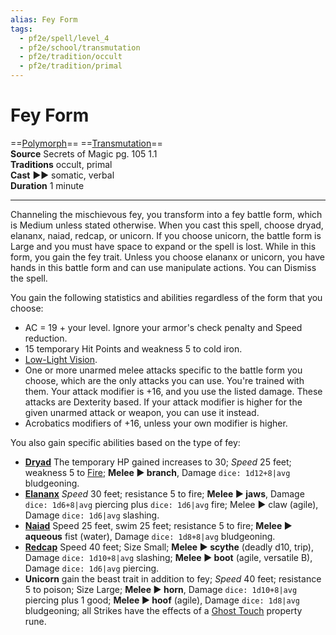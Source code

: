 ```yaml
---
alias: Fey Form
tags:
  - pf2e/spell/level_4
  - pf2e/school/transmutation
  - pf2e/tradition/occult
  - pf2e/tradition/primal
---
```


# Fey Form

==[Polymorph](../../../Traits/Polymorph.md)== ==[Transmutation](../../../Traits/Transmutation.md)==  
__Source__ Secrets of Magic pg. 105 1.1  
**Traditions** occult, primal  
**Cast** ►► somatic, verbal  
**Duration** 1 minute

---

Channeling the mischievous fey, you transform into a fey battle form, which is Medium unless stated otherwise. When you cast this spell, choose dryad, elananx, naiad, redcap, or unicorn. If you choose unicorn, the battle form is Large and you must have space to expand or the spell is lost. While in this form, you gain the fey trait. Unless you choose elananx or unicorn, you have hands in this battle form and can use manipulate actions. You can Dismiss the spell.

You gain the following statistics and abilities regardless of the form that you choose:

- AC = 19 + your level. Ignore your armor's check penalty and Speed reduction.
- 15 temporary Hit Points and weakness 5 to cold iron.
- [Low-Light Vision](../../../Bestiary/Abilities/Low-Light%20Vision.md).
- One or more unarmed melee attacks specific to the battle form you choose, which are the only attacks you can use. You're trained with them. Your attack modifier is +16, and you use the listed damage. These attacks are Dexterity based. If your attack modifier is higher for the given unarmed attack or weapon, you can use it instead.
- Acrobatics modifiers of +16, unless your own modifier is higher.

You also gain specific abilities based on the type of fey:

- **[Dryad](Dryad)** The temporary HP gained increases to 30; _Speed_ 25 feet; weakness 5 to [Fire](../../../Traits/Fire.md); **Melee ► branch**, Damage `dice: 1d12+8|avg` bludgeoning.
- **[Elananx](Elananx)** _Speed_ 30 feet; resistance 5 to fire; **Melee ► jaws**, Damage `dice: 1d6+8|avg` piercing plus `dice: 1d6|avg` fire; Melee ► claw (agile), Damage `dice: 1d6|avg` slashing.
- **[Naiad](Naiad)** Speed 25 feet, swim 25 feet; resistance 5 to fire; **Melee ► aqueous** fist (water), Damage `dice: 1d8+8|avg` bludgeoning.
- **[Redcap](Redcap)** Speed 40 feet; Size Small; **Melee ► scythe** (deadly d10, trip), Damage `dice: 1d10+8|avg` slashing; **Melee ► boot** (agile, versatile B), Damage `dice: 1d6|avg` piercing.
- **Unicorn** gain the beast trait in addition to fey; _Speed_ 40 feet; resistance 5 to poison; Size Large; **Melee ► horn**, Damage `dice: 1d10+8|avg` piercing plus 1 good; **Melee ► hoof** (agile), Damage `dice: 1d8|avg` bludgeoning; all Strikes have the effects of a [Ghost Touch](../../../Items/Runes/Weapon%20Property%20Runes/Ghost%20Touch.md) property rune.
